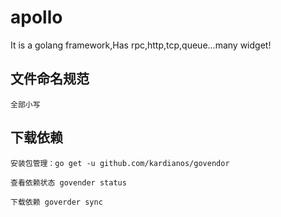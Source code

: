 # apollo
It is a  golang framework,Has rpc,http,tcp,queue...many widget!

## 文件命名规范

    全部小写

## 下载依赖

    安装包管理：go get -u github.com/kardianos/govendor

    查看依赖状态 govender status

    下载依赖 goverder sync

    